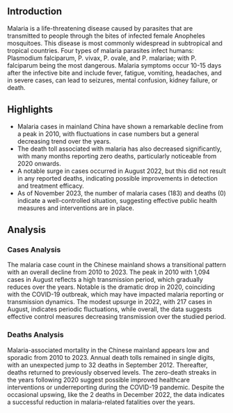## Introduction

Malaria is a life-threatening disease caused by parasites that are transmitted to people through the bites of infected female Anopheles mosquitoes. This disease is most commonly widespread in subtropical and tropical countries. Four types of malaria parasites infect humans: Plasmodium falciparum, P. vivax, P. ovale, and P. malariae; with P. falciparum being the most dangerous. Malaria symptoms occur 10-15 days after the infective bite and include fever, fatigue, vomiting, headaches, and in severe cases, can lead to seizures, mental confusion, kidney failure, or death.
## Highlights

- Malaria cases in mainland China have shown a remarkable decline from a peak in 2010, with fluctuations in case numbers but a general decreasing trend over the years. <br/>
- The death toll associated with malaria has also decreased significantly, with many months reporting zero deaths, particularly noticeable from 2020 onwards. <br/>
- A notable surge in cases occurred in August 2022, but this did not result in any reported deaths, indicating possible improvements in detection and treatment efficacy. <br/>
- As of November 2023, the number of malaria cases (183) and deaths (0) indicate a well-controlled situation, suggesting effective public health measures and interventions are in place.
## Analysis

### Cases Analysis
The malaria case count in the Chinese mainland shows a transitional pattern with an overall decline from 2010 to 2023. The peak in 2010 with 1,094 cases in August reflects a high transmission period, which gradually reduces over the years. Notable is the dramatic drop in 2020, coinciding with the COVID-19 outbreak, which may have impacted malaria reporting or transmission dynamics. The modest upsurge in 2022, with 217 cases in August, indicates periodic fluctuations, while overall, the data suggests effective control measures decreasing transmission over the studied period.

### Deaths Analysis
Malaria-associated mortality in the Chinese mainland appears low and sporadic from 2010 to 2023. Annual death tolls remained in single digits, with an unexpected jump to 32 deaths in September 2012. Thereafter, deaths returned to previously observed levels. The zero-death streaks in the years following 2020 suggest possible improved healthcare interventions or underreporting during the COVID-19 pandemic. Despite the occasional upswing, like the 2 deaths in December 2022, the data indicates a successful reduction in malaria-related fatalities over the years.
